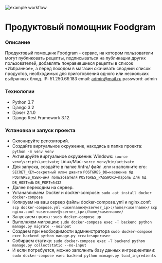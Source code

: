 ![example workflow](https://github.com/WhatIsMyNam3/foodgram-project-react/actions/workflows/foodgram_workflow.yml/badge.svg)

# Продуктовый помощник Foodgram

### Описание
Продуктовый помощник Foodgram - сервис, на котором пользователи могут публиковать рецепты, подписываться на публикации других пользователей, добавлять понравившиеся рецепты в список «Избранное», а перед походом в магазин скачивать сводный список продуктов, необходимых для приготовления одного или нескольких выбранных блюд.
IP: 51.250.69.183 
email: admin@mail.ru
password: admin

### Технологии
- Python 3.7
- Django 3.2
- Djoser 2.1.0
- Django Rest Framework 3.12.

### Установка и запуск проекта
- Склонируйте репозиторий.
- Создайте виртуальное окружение, находясь в папке проекта:  
``` python -m venv venv ```  
- Активируйте виртуальное окружение: 
Windows: `source venv\scripts\activate`;
Linux/Mac: `sorce venv/bin/activate`
- Для запуска, создайте в папке /infra/ файл .env и заполните его:  
```SECRET_KEY=секретный ключ джанго```
```POSTGRES_DB=назвение бд```
```POSTGRES_USER=имя пользователя```
```POSTGRES_PASSWORD=пароль для бд```
```DB_HOST=db```
```DB_PORT=5432 ```  
- Далее переходим на сервер.
- Устанавливаем Docker и docker-compose:
```sudo apt install docker docker-compose```
- Копируем на ваш сервер файлы docker-compose.yml и nginx.conf:
```scp docker-compose.yml <username>@<server_ip>:/home/<username>/```
```scp nginx.conf <username>@<server_ip>:/home/<username>/```
- Запускаем проект:
```sudo docker-compose up```
- Выполняем миграции:
```sudo docker-compose exec -T backend python manage.py migrate --noinput```
- Создаем при необходимости администратора
```sudo docker-compose exec backend python manage.py createsuperuser```
- Собираем статику:
```sudo docker-compose exec -T backend python manage.py collectstatic --no-input```
- И если потребуется, можно заполнить базу данных ингредиентами: 
```sudo docker-compose exec backend python manage.py load_ingredients```

